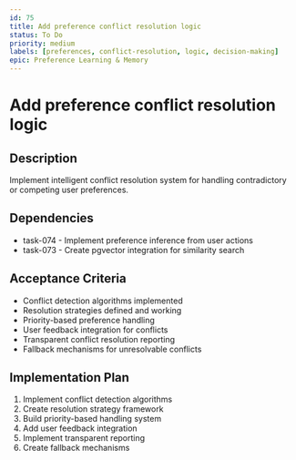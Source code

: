```yaml
---
id: 75
title: Add preference conflict resolution logic
status: To Do
priority: medium
labels: [preferences, conflict-resolution, logic, decision-making]
epic: Preference Learning & Memory
---
```


# Add preference conflict resolution logic

## Description
Implement intelligent conflict resolution system for handling contradictory or competing user preferences.

## Dependencies
- task-074 - Implement preference inference from user actions
- task-073 - Create pgvector integration for similarity search

## Acceptance Criteria
- Conflict detection algorithms implemented
- Resolution strategies defined and working
- Priority-based preference handling
- User feedback integration for conflicts
- Transparent conflict resolution reporting
- Fallback mechanisms for unresolvable conflicts

## Implementation Plan
1. Implement conflict detection algorithms
2. Create resolution strategy framework
3. Build priority-based handling system
4. Add user feedback integration
5. Implement transparent reporting
6. Create fallback mechanisms